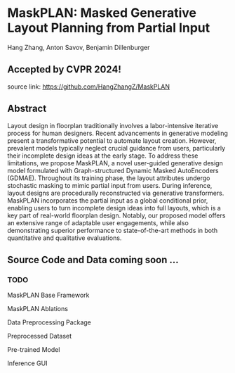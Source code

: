 # MaskPLAN: Masked Generative Layout Planning from Partial Input

Hang Zhang, Anton Savov, Benjamin Dillenburger

## Accepted by CVPR 2024!

source link: https://github.com/HangZhangZ/MaskPLAN

## Abstract
 
Layout design in floorplan traditionally involves a labor-intensive iterative process for human designers. Recent advancements in generative modeling present a transformative potential to automate layout creation. However, prevalent models typically neglect crucial guidance from users, particularly their incomplete design ideas at the early stage. To address these limitations, we propose MaskPLAN, a novel user-guided generative design model formulated with Graph-structured Dynamic Masked AutoEncoders (GDMAE). Throughout its training phase, the layout attributes undergo stochastic masking to mimic partial input from users. During inference, layout designs are procedurally reconstructed via generative transformers. MaskPLAN incorporates the partial input as a global conditional prior, enabling users to turn incomplete design ideas into full layouts, which is a key part of real-world floorplan design. Notably, our proposed model offers an extensive range of adaptable user engagements, while also demonstrating superior performance to state-of-the-art methods in both quantitative and qualitative evaluations.

## Source Code and Data coming soon ...

### TODO

MaskPLAN Base Framework

MaskPLAN Ablations

Data Preprocessing Package

Preprocessed Dataset

Pre-trained Model

Inference GUI 
